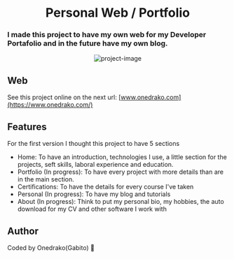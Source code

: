 <h1 align="center" id="title">Personal Web / Portfolio </h1>

### I made this project to have my own web for my Developer Portafolio and in the future have my own blog.

<p align="center"><img src="https://i.imgur.com/M4wgjGC.png" alt="project-image"></p>

## Web
See this project online on the next url: [www.onedrako.com](https://www.onedrako.com/)

## Features
For the first version I thought this project to have 5 sections
<ul>
  <li> Home: To have an introduction, technologies I use, a little section for the projects, seft skills,  laboral experience and education.</li>
  <li> Portfolio (In progress): To have every project with more details than are in the main section.</li>
  <li> Certifications: To have the details for every course I've taken</li>
  <li> Personal (In progress): To have my blog and tutorials </li>
  <li> About (In progress): Think to put my personal bio, my hobbies, the auto download for my CV and other software I work with </li>
</ul>

## Author
Coded by Onedrako(Gabito) 🐉
